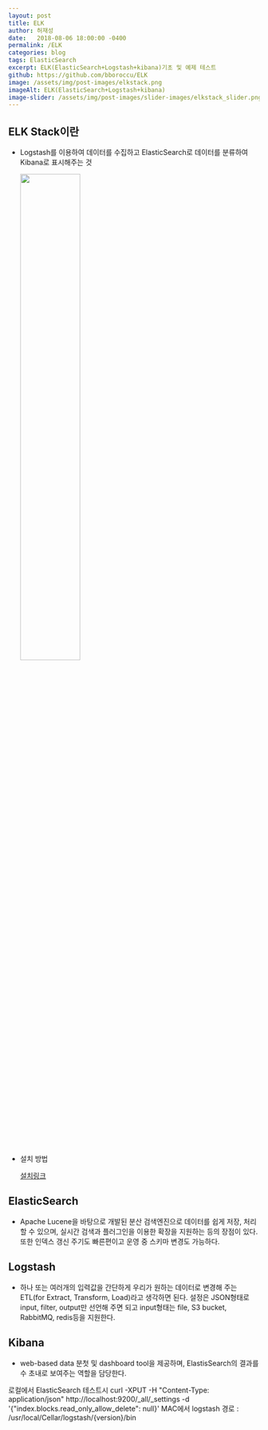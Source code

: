 ```yaml
---
layout: post
title: ELK
author: 허재성
date:   2018-08-06 18:00:00 -0400
permalink: /ELK
categories: blog
tags: ElasticSearch
excerpt: ELK(ElasticSearch+Logstash+kibana)기초 및 예제 테스트
github: https://github.com/bboroccu/ELK
image: /assets/img/post-images/elkstack.png
imageAlt: ELK(ElasticSearch+Logstash+kibana)
image-slider: /assets/img/post-images/slider-images/elkstack_slider.png
---
```


## ELK Stack이란
- Logstash를 이용하여 데이터를 수집하고 ElasticSearch로 데이터를 분류하여 Kibana로 표시해주는 것
  <div>
        <img src="http://bboroccu.github.io/assets/img/post-images/elk_model.jpg" width="50%"/>
  </div>

- 설치 방법 <br>

  [설치링크](https://www.elastic.co/guide/kr/elasticsearch/reference/current/gs-installation.html)

## ElasticSearch
 - Apache Lucene을 바탕으로 개발된 분산 검색엔진으로 데이터를 쉽게 저장, 처리할 수 있으며, 실시간 검색과 플러그인을 이용한 확장을 지원하는 등의 장점이 있다.<br>
   또한 인덱스 갱신 주기도 빠른편이고 운영 중 스키마 변경도 가능하다.
## Logstash
 - 하나 또는 여러개의 입력값을 간단하게 우리가 원하는 데이터로 변경해 주는 ETL(for Extract, Transform, Load)라고 생각하면 된다. 설정은 JSON형태로 input, filter, output만 선언해 주면 되고 input형태는 file, S3 bucket, RabbitMQ, redis등을 지원한다.

## Kibana
 - web-based data 분첫 및 dashboard tool을 제공하며, ElastisSearch의 결과를 수 초내로 보여주는 역할을 담당한다.

 로컬에서 ElasticSearch 테스트시  curl -XPUT -H "Content-Type: application/json" http://localhost:9200/_all/_settings -d '{"index.blocks.read_only_allow_delete": null}'
 MAC에서 logstash 경로 : /usr/local/Cellar/logstash/{version}/bin
